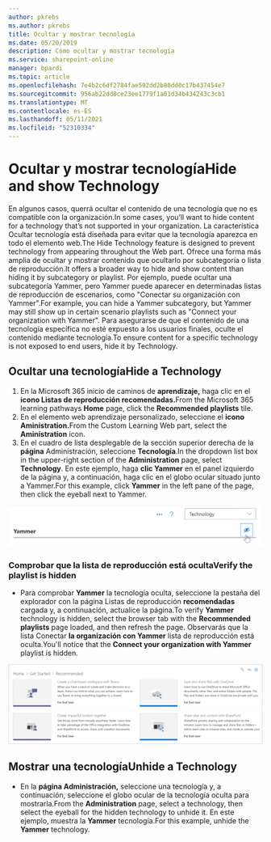 ```yaml
---
author: pkrebs
ms.author: pkrebs
title: Ocultar y mostrar tecnología
ms.date: 05/20/2019
description: Cómo ocultar y mostrar tecnología
ms.service: sharepoint-online
manager: bpardi
ms.topic: article
ms.openlocfilehash: 7e4b2c6df2784fae592dd2b80dd0c17b437454e7
ms.sourcegitcommit: 956ab22dd8ce23ee1779f1a01d34b434243c3cb1
ms.translationtype: MT
ms.contentlocale: es-ES
ms.lasthandoff: 05/11/2021
ms.locfileid: "52310334"
---
```

# <a name="hide-and-show-technology"></a><span data-ttu-id="306bd-103">Ocultar y mostrar tecnología</span><span class="sxs-lookup"><span data-stu-id="306bd-103">Hide and show Technology</span></span>

<span data-ttu-id="306bd-104">En algunos casos, querrá ocultar el contenido de una tecnología que no es compatible con la organización.</span><span class="sxs-lookup"><span data-stu-id="306bd-104">In some cases, you’ll want to hide content for a technology that’s not supported in your organization.</span></span> <span data-ttu-id="306bd-105">La característica Ocultar tecnología está diseñada para evitar que la tecnología aparezca en todo el elemento web.</span><span class="sxs-lookup"><span data-stu-id="306bd-105">The Hide Technology feature is designed to prevent technology from appearing throughout the Web part.</span></span> <span data-ttu-id="306bd-106">Ofrece una forma más amplia de ocultar y mostrar contenido que ocultarlo por subcategoría o lista de reproducción.</span><span class="sxs-lookup"><span data-stu-id="306bd-106">It offers a broader way to hide and show content than hiding it by subcategory or playlist.</span></span> <span data-ttu-id="306bd-107">Por ejemplo, puede ocultar una subcategoría Yammer, pero Yammer puede aparecer en determinadas listas de reproducción de escenarios, como "Conectar su organización con Yammer".</span><span class="sxs-lookup"><span data-stu-id="306bd-107">For example, you can hide a Yammer subcategory, but Yammer may still show up in certain scenario playlists such as "Connect your organization with Yammer".</span></span> <span data-ttu-id="306bd-108">Para asegurarse de que el contenido de una tecnología específica no esté expuesto a los usuarios finales, oculte el contenido mediante tecnología.</span><span class="sxs-lookup"><span data-stu-id="306bd-108">To ensure content for a specific technology is not exposed to end users, hide it by Technology.</span></span> 

## <a name="hide-a-technology"></a><span data-ttu-id="306bd-109">Ocultar una tecnología</span><span class="sxs-lookup"><span data-stu-id="306bd-109">Hide a Technology</span></span>

1. <span data-ttu-id="306bd-110">En la Microsoft 365 inicio de caminos de **aprendizaje,** haga clic en el **icono Listas de reproducción recomendadas.**</span><span class="sxs-lookup"><span data-stu-id="306bd-110">From the Microsoft 365 learning pathways **Home** page, click the **Recommended playlists** tile.</span></span>
2. <span data-ttu-id="306bd-111">En el elemento web aprendizaje personalizado, seleccione el **icono Aministration.**</span><span class="sxs-lookup"><span data-stu-id="306bd-111">From the Custom Learning Web part, select the **Aministration** icon.</span></span>
3. <span data-ttu-id="306bd-112">En el cuadro de lista desplegable de la sección superior derecha de la **página** Administración, seleccione **Tecnología**.</span><span class="sxs-lookup"><span data-stu-id="306bd-112">In the dropdown list box in the upper-right section of the **Administration** page, select **Technology**.</span></span>
<span data-ttu-id="306bd-113">En este ejemplo, haga **clic Yammer** en el panel izquierdo de la página y, a continuación, haga clic en el globo ocular situado junto a Yammer.</span><span class="sxs-lookup"><span data-stu-id="306bd-113">For this example, click **Yammer** in the left pane of the page, then click the eyeball next to Yammer.</span></span>  

![La ventana de ejemplo muestra una categoría de tecnología marcada con el icono para ocultarla.](media/cg-hidetech.png)

### <a name="verify-the-playlist-is-hidden"></a><span data-ttu-id="306bd-115">Comprobar que la lista de reproducción está oculta</span><span class="sxs-lookup"><span data-stu-id="306bd-115">Verify the playlist is hidden</span></span>
- <span data-ttu-id="306bd-116">Para comprobar **Yammer** la tecnología oculta, seleccione la pestaña del explorador con la página Listas de reproducción **recomendadas** cargada y, a continuación, actualice la página.</span><span class="sxs-lookup"><span data-stu-id="306bd-116">To verify **Yammer** technology is hidden, select the browser tab with the **Recommended playlists** page loaded, and then refresh the page.</span></span> <span data-ttu-id="306bd-117">Observarás que la lista Conectar **la organización con Yammer** lista de reproducción está oculta.</span><span class="sxs-lookup"><span data-stu-id="306bd-117">You'll notice that the **Connect your organization with Yammer** playlist is hidden.</span></span> 

![La ventana de ejemplo muestra que la tecnología oculta ya no aparece.](media/cg-hidetechrefresh.png)

## <a name="unhide-a-technology"></a><span data-ttu-id="306bd-119">Mostrar una tecnología</span><span class="sxs-lookup"><span data-stu-id="306bd-119">Unhide a Technology</span></span>

- <span data-ttu-id="306bd-120">En la **página Administración,** seleccione una tecnología y, a continuación, seleccione el globo ocular de la tecnología oculta para mostrarla.</span><span class="sxs-lookup"><span data-stu-id="306bd-120">From the **Administration** page, select a technology, then select the eyeball for the hidden technology to unhide it.</span></span> <span data-ttu-id="306bd-121">En este ejemplo, muestra la **Yammer** tecnología.</span><span class="sxs-lookup"><span data-stu-id="306bd-121">For this example, unhide the **Yammer** technology.</span></span> 